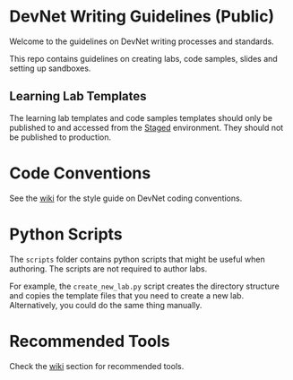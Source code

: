 # DevNet Writing Guidelines (Public)

Welcome to the guidelines on DevNet writing processes and standards. 

This repo contains guidelines on creating labs, code samples, slides and setting up sandboxes.

## Learning Lab Templates

The learning lab templates and code samples templates should only be published to and accessed from the [Staged](https://learninglabs.cisco.com:8867) environment.  They should not be published to production.

# Code Conventions

See the [wiki](CiscoDevNet/devnet-writing-guidelines/wiki) for the style guide on DevNet coding conventions.


# Python Scripts

The `scripts` folder contains python scripts that might be useful when authoring. The scripts are not required to author labs. 

For example, the `create_new_lab.py` script creates the directory structure and copies the template files that you need to create a new lab. Alternatively, you could do the same thing manually.


# Recommended Tools

Check the [wiki](https://github.com/CiscoDevNet/devnet-writing-guidelines/wiki/Tools-to-Write-Learning-Labs) section for recommended tools.
